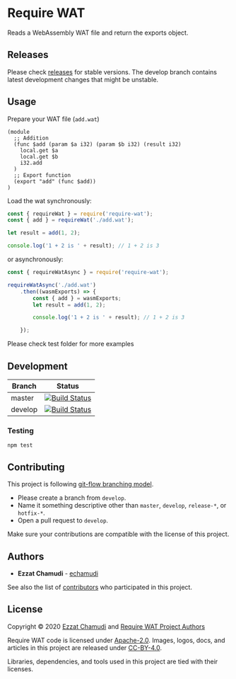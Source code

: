 # Require WAT

Reads a WebAssembly WAT file and return the exports object.

## Releases

Please check [releases](https://github.com/echamudi/require-wat/releases) for stable versions. 
The develop branch contains latest development changes that might be unstable.

## Usage

Prepare your WAT file (`add.wat`)

```wat
(module
  ;; Addition
  (func $add (param $a i32) (param $b i32) (result i32)
    local.get $a
    local.get $b
    i32.add
  )
  ;; Export function
  (export "add" (func $add))
)
```

Load the wat synchronously:

```js
const { requireWat } = require('require-wat');
const { add } = requireWat('./add.wat');

let result = add(1, 2);

console.log('1 + 2 is ' + result); // 1 + 2 is 3
```

or asynchronously:
```js
const { requireWatAsync } = require('require-wat');

requireWatAsync('./add.wat')
    .then((wasmExports) => {
        const { add } = wasmExports;
        let result = add(1, 2);

        console.log('1 + 2 is ' + result); // 1 + 2 is 3

    });
```
Please check test folder for more examples


## Development

| Branch | Status |
| - | - |
| master | [![Build Status](https://travis-ci.org/echamudi/require-wat.svg?branch=master)](https://travis-ci.org/echamudi/require-wat) |
| develop | [![Build Status](https://travis-ci.org/echamudi/require-wat.svg?branch=develop)](https://travis-ci.org/echamudi/require-wat) |

### Testing
```
npm test
```

## Contributing

This project is following [git-flow branching model](https://github.com/echamudi/echamudi-docs/blob/master/git-strategy/gitflow.png). 
- Please create a branch from `develop`.
- Name it something descriptive other than `master`, `develop`, `release-*`, or `hotfix-*`.
- Open a pull request to `develop`.

Make sure your contributions are compatible with the license of this project.

## Authors

* **Ezzat Chamudi** - [echamudi](https://github.com/echamudi)

See also the list of [contributors](https://github.com/echamudi/require-wat/graphs/contributors) who participated in this project.

## License

Copyright © 2020 [Ezzat Chamudi](https://github.com/echamudi) and [Require WAT Project Authors](https://github.com/echamudi/require-wat/graphs/contributors)

Require WAT code is licensed under [Apache-2.0](https://www.apache.org/licenses/LICENSE-2.0). Images, logos, docs, and articles in this project are released under [CC-BY-4.0](https://creativecommons.org/licenses/by/4.0/legalcode).

Libraries, dependencies, and tools used in this project are tied with their licenses.
